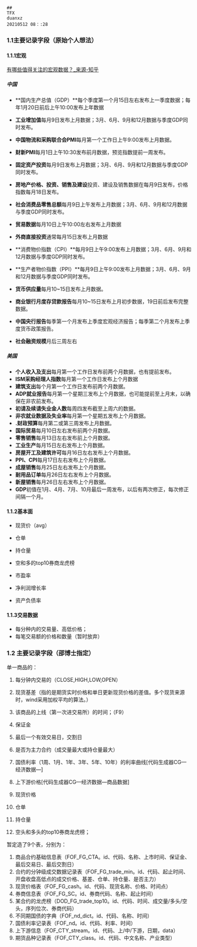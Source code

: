 ```
##
TFX
duanxz
20210512 08：:28
```



### 1.1主要记录字段（原始个人想法）



#### 1.1.1宏观

[有哪些值得关注的宏观数据？_来源-知乎](https://zhuanlan.zhihu.com/p/112456047)

##### 中国

* **国内生产总值（GDP）**每个季度第一个月15日左右发布上一季度数据；每年1月20日前后上午10:00发布上年数据
* **工业增加值**每月9日发布上月数据；3月、6月、9月和12月数据与季度GDP同时发布。
* **中国物流和采购联合会PMI**每月第一个工作日上午9:00发布上月数据。
* **财新PMI**每月1日上午10:30发布前月数据，预览指数提前一周发布。
* **固定资产投资**每月9日发布上月数据；3月、6月、9月和12月数据与季度GDP同时发布。

* **房地产价格、投资、销售及建设**投资、建设及销售数据在每月9日发布，价格指数每月18日发布。
* **社会消费品零售总额**每月9日上午发布上月数据；3月、6月、9月和12月数据与季度GDP同时发布。
* **贸易数据**每月10日上午10:00左右发布上月数据
* **外商直接投资**通常每月15日发布上月数据
* **消费物价指数（CPI）**每月9日上午9:00发布上月数据；3月、6月、9月和12月数据与季度GDP同时发布。
* **生产者物价指数（PPI）**每月9日上午9:00发布上月数据；3月、6月、9月和12月数据与季度GDP同时发布。
* **货币供应量**每月10~15日发布上月数据。
* **商业银行月度存贷款报告**每月10~15日发布上月初步数据，19日前后发布完整数据。
* **中国央行报告**每季第一个月发布上季度宏观经济报告；每季第二个月发布上季度货币政策报告。
* **社会融资规模**月后三周左右
##### 美国

* **个人收入及支出**每月第一个工作日发布前两个月数据，也有提前发布。
* **ISM采购经理人指数**每月第一个工作日发布上个月数据
* **建筑支出**每个月第一个工作日发布前两个月数据。
* **ADP就业报告**每月第一个星期三发布上个月数据，也可能提前至上月末，以确保在非农前发布。
* **初请及续请失业金人数**每周四发布截至上周六的数据。
* **非农就业数据及失业率**每月第一个星期五发布上个月数据。
* **.财政预算**每月第二或第三周发布上月数据。
* **国际贸易**每月10日左右发布前两个月数据。
* **零售销售**每月13日左右发布前上个月数据。
* **工业生产**每月15日左右发布上个月数据。  
* **房屋开工及建筑许可**每月16日左右发布上个月数据。
* **PPI、CPI**每月17日左右发布上个月数据。
* **成屋销售**每月25日左右发布上个月数据。
* **耐用品订单**每月26日左右发布上个月数据。
* **新屋销售**每月26日左右发布上个月数据。
* **GDP**初值在1月、4月、7月、10月最后一周发布，以后有两次修正，每次修正间隔一个月。

#### 1.1.2基本面

* 现货价（avg）
* 仓单
* 持仓量
* 空和多的top10券商龙虎榜

* 市盈率
* 净利润增长率
* 资产负债率

#### 1.1.3交易数据

* 每分种内的交易量、高低价格；
* 每笔交易额的价格和数量（暂时放弃）



### 1.2 主要记录字段（邵博士指定）

单一商品的：

1. 每分钟内交易的（CLOSE,HIGH,LOW,OPEN）
2. 现货基差（指的是期货实时价格和单日更新现货价格的差值。多个现货来源时，wind采用加权平均的算法。）
3. 该商品的上线（第一次进交易所）的时间；（F9）
4. 保证金
5. 最后一个有效交易日，交割日
6. 是否为主力合约（成交量最大或持仓量最大）
7. 国债利率（1周、1月、1年、3年、5年、10年）的利率曲线[代码生成器CG—经济数据—]
8. 上下游价格[代码生成器CG—经济数据—商品数据]

9. 现货价格
10. 仓单
11. 持仓量
12. 空头和多头的top10券商龙虎榜；



暂定造了9个表，分别为：

1. 商品合约基础信息表（FOF_FG_CTA。id、代码、名称、上市时间、保证金、最后交易日、最后交割日）
2. 合约的分钟级成交数据记录表（FOF_FG_trade_min。id、代码、起止时间、开盘收盘高低点的成交价格、基差、仓单、持仓量、是否主力）
3. 现货价格表（FOF_FG_cash。id、代码、现货名称、价格、时间点）
4. 券商信息表（FOF_FG_SC。id、券商代码、名称、起止时间）
5. 某合约的龙虎榜（DOD_FG_trade_top10。id、代码、时间、成交量/多头/空头，序列位次、券商代码）
6. 不同期国债的字典（FOF_nd_dict。id、代码、名称、时间）
7. 国债利率记录表（FOF_nd。id、代码、利率、时间）
8. 上下游信息（FOF_CTY_stream。id、代码、上/中/下游，日期，data）
9.  期货品种记录表（FOF_CTY_class。id、代码、中文名称、产业类型）

